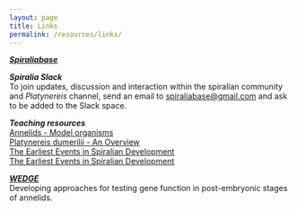 ```yaml
---
layout: page
title: Links
permalink: /resources/links/
---
```



[***Spiraliabase***](https://www.spiraliabase.org/) <br>


***Spiralia Slack*** <br>
To join updates, discussion and interaction within the spiralian community and *Platynereis* channel, send an email to [spiraliabase@gmail.com](mailto:spiraliabase@gmail.com) and ask to be added to the Slack space.


***Teaching resources*** <br>
[Annelids - Model organisms](https://digital-marine.sorbonne-universite.fr/index.php/annelids) <br>
[Platynereis dumerilii - An Overview](https://av.tib.eu/media/9118) <br>
[The Earliest Events in Spiralian Development](https://av.tib.eu/media/23194) <br>
[The Earliest Events in Spiralian Development](https://av.tib.eu/media/23043?hl=Platynereishttps://av.tib.eu/media/23043?hl=Platynereis) 


[***WEDGE***](https://wormsontheedge.weebly.com/) <br>
Developing approaches for testing gene function in post-embryonic stages of annelids.

